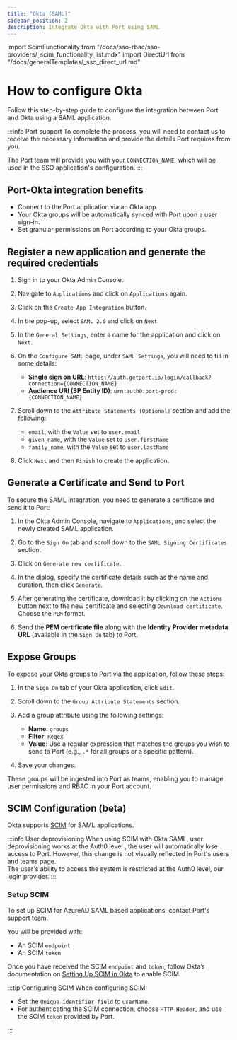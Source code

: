 ```yaml
---
title: "Okta (SAML)"
sidebar_position: 2
description: Integrate Okta with Port using SAML
---
```


import ScimFunctionality from "/docs/sso-rbac/sso-providers/_scim_functionality_list.mdx"
import DirectUrl from "/docs/generalTemplates/_sso_direct_url.md"

# How to configure Okta

Follow this step-by-step guide to configure the integration between Port and Okta using a SAML application.

:::info Port support
To complete the process, you will need to contact us to receive the necessary information and provide the details Port requires from you.

The Port team will provide you with your `CONNECTION_NAME`, which will be used in the SSO application's configuration.
:::

## Port-Okta integration benefits

- Connect to the Port application via an Okta app.
- Your Okta groups will be automatically synced with Port upon a user sign-in.
- Set granular permissions on Port according to your Okta groups.

## Register a new application and generate the required credentials

1. Sign in to your Okta Admin Console.

2. Navigate to `Applications` and click on `Applications` again.

3. Click on the `Create App Integration` button.

4. In the pop-up, select `SAML 2.0` and click on `Next`.

5. In the `General Settings`, enter a name for the application and click on `Next`.

6. On the `Configure SAML` page, under `SAML Settings`, you will need to fill in some details:
    - **Single sign on URL**: `https://auth.getport.io/login/callback?connection={CONNECTION_NAME}`
    - **Audience URI (SP Entity ID)**: `urn:auth0:port-prod:{CONNECTION_NAME}`

7. Scroll down to the `Attribute Statements (Optional)` section and add the following:
    - `email`, with the `Value` set to `user.email`
    - `given_name`, with the `Value` set to `user.firstName`
    - `family_name`, with the `Value` set to `user.lastName`

8. Click `Next` and then `Finish` to create the application.

## Generate a Certificate and Send to Port

To secure the SAML integration, you need to generate a certificate and send it to Port:

1. In the Okta Admin Console, navigate to `Applications`, and select the newly created SAML application.

2. Go to the `Sign On` tab and scroll down to the `SAML Signing Certificates` section.

3. Click on `Generate new certificate`.

4. In the dialog, specify the certificate details such as the name and duration, then click `Generate`.

5. After generating the certificate, download it by clicking on the `Actions` button next to the new certificate and selecting `Download certificate`. Choose the `PEM` format.

6. Send the **PEM certificate file** along with the **Identity Provider metadata URL** (available in the `Sign On` tab) to Port.

<DirectUrl/>

## Expose Groups

To expose your Okta groups to Port via the application, follow these steps:

1. In the `Sign On` tab of your Okta application, click `Edit`.

2. Scroll down to the `Group Attribute Statements` section.

3. Add a group attribute using the following settings:
    - **Name**: `groups`
    - **Filter**: `Regex`
    - **Value**: Use a regular expression that matches the groups you wish to send to Port (e.g., `.*` for all groups or a specific pattern).

4. Save your changes.

These groups will be ingested into Port as teams, enabling you to manage user permissions and RBAC in your Port account.

 ## SCIM Configuration (beta)

Okta supports [SCIM](https://auth0.com/docs/authenticate/protocols/scim) for SAML applications.

<ScimFunctionality/>

:::info User deprovisioning
When using SCIM with Okta SAML, user deprovisioning works at the Auth0 level , the user will automatically lose access to Port. 
However, this change is not visually reflected in Port's users and teams page.   
The user's ability to access the system is restricted at the Auth0 level, our login provider.
:::

### Setup SCIM

To set up SCIM for AzureAD SAML based applications, contact Port's support team.

You will be provided with:

- An SCIM `endpoint`
- An SCIM `token`


Once you have received the SCIM `endpoint` and `token`, follow Okta’s documentation on [Setting Up SCIM in Okta](https://help.okta.com/en-us/content/topics/apps/apps_app_integration_wizard_scim.htm) to enable SCIM.

:::tip Configuring SCIM
When configuring SCIM:

- Set the `Unique identifier field` to `userName`.
- For authenticating the SCIM connection, choose `HTTP Header`, and use the SCIM `token` provided by Port.

:::